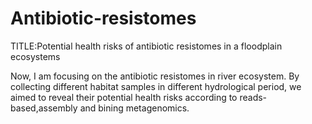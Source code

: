 # Antibiotic-resistomes
TITLE:Potential health risks of antibiotic resistomes in a  floodplain ecosystems


Now, I am focusing on the  antibiotic resistomes in river ecosystem. By collecting different habitat samples in different hydrological period, we aimed to reveal their potential health risks according to reads-based,assembly and bining metagenomics.

